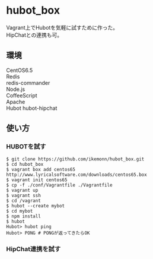 hubot_box
======================
Vagrant上でHubotを気軽に試すために作った。  
HipChatとの連携も可。

環境
------
CentOS6.5  
Redis  
redis-commander  
Node.js  
CoffeeScript  
Apache  
Hubot
hubot-hipchat  


使い方
------
### HUBOTを試す
```
$ git clone https://github.com/ikemonn/hubot_box.git
$ cd hubot_box
$ vagrant box add centos65 http://www.lyricalsoftware.com/downloads/centos65.box
$ vagrant init centos65
$ cp -f ./conf/Vagrantfile ./Vagrantfile
$ vagrant up
$ vagrant ssh
$ cd /vagrant
$ hubot --create mybot
$ cd mybot
$ npm install
$ hubot
Hubot> hubot ping
Hubot> PONG # PONGが返ってきたらOK
```

### HipChat連携を試す

```
# 上記作業終了後
$ vi bin/hubot
--------------
#!/bin/sh

npm install
export PATH="node_modules/.bin:node_modules/hubot/node_modules/.bin:$PATH"
# Admin権限のあるAPIトークン
export HUBOT_HIPCHAT_TOKEN="Admin API Token"
# hubotユーザのJID
export HUBOT_HIPCHAT_JID="hubot JID"
# hubotユーザのパスワード
export HUBOT_HIPCHAT_PASSWORD="hubot password"
# ルームID
export HUBOT_HIPCHAT_ROOMS="your room"
# hubotはデフォルトで8080を使うが、既に使われている場合は適当に設定
# export PORT=9999

exec node_modules/.bin/hubot "$@"
--------------
$ npm install  hubot-hipchat --save
$ bin/hubot -a hipchat
```

その他
------
Apacheと[redis-commander](http://joeferner.github.io/redis-commander/)をいれているので、Redisの中身を覗きたいときは
使用すると便利。
